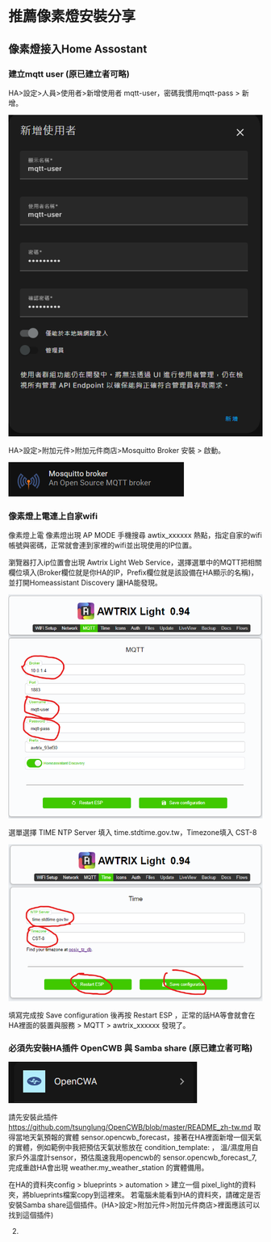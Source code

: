 # 推薦像素燈安裝分享 

## 像素燈接入Home Assostant

### 建立mqtt user (原已建立者可略)

HA>設定>人員>使用者>新增使用者 mqtt-user，密碼我慣用mqtt-pass > 新增。

![Mosquitto_broker](/Pixel_Light/image/mqtt-user.png)

HA>設定>附加元件>附加元件商店>Mosquitto Broker 安裝 > 啟動。

![Mosquitto_broker](/Pixel_Light/image/Mosquitto_broker.png)

### 像素燈上電連上自家wifi

像素燈上電 像素燈出現 AP MODE 手機搜尋 awtix_xxxxxx 熱點，指定自家的wifi 帳號與密碼，正常就會連到家裡的wifi並出現使用的IP位置。

瀏覽器打入ip位置會出現 Awtrix Light Web Service，選擇選單中的MQTT把相關欄位填入(Broker欄位就是你HA的IP，Prefix欄位就是該設備在HA顯示的名稱)，並打開Homeassistant Discovery 讓HA能發現。

![Mosquitto_broker](/Pixel_Light/image/mqtt-login.png)

選單選擇 TIME NTP Server 填入 time.stdtime.gov.tw，Timezone填入 CST-8

![Mosquitto_broker](/Pixel_Light/image/timezone_1.png)

填寫完成按 Save configuration 後再按 Restart ESP ，正常的話HA等會就會在HA裡面的裝置與服務 > MQTT > awtrix_xxxxxx 發現了。
 
### 必須先安裝HA插件 OpenCWB 與 Samba share (原已建立者可略)

![Mosquitto_broker](/Pixel_Light/image/cwba.png)


請先安裝此插件 https://github.com/tsunglung/OpenCWB/blob/master/README_zh-tw.md 取得當地天氣預報的實體 sensor.opencwb_forecast，接著在HA裡面新增一個天氣的實體，例如範例中我把預估天氣狀態放在 condition_template: ， 溫/濕度用自家戶外溫度計sensor，預估風速我用opencwb的 sensor.opencwb_forecast_7,完成重啟HA會出現 weather.my_weather_station 的實體備用。



在HA的資料夾config > blueprints > automation > 建立一個 pixel_light的資料夾，將blueprints檔案copy到這裡來。 若電腦未能看到HA的資料夾，請確定是否安裝Samba share這個插件。(HA>設定>附加元件>附加元件商店>裡面應該可以找到這個插件)

2.


